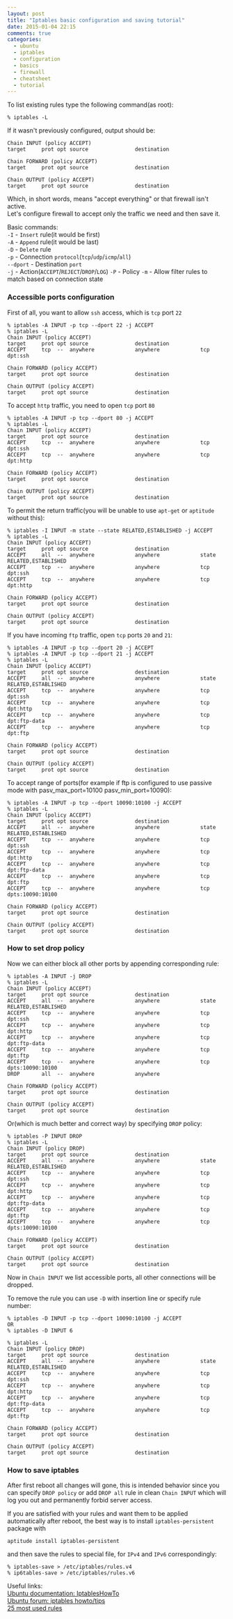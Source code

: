 ```yaml
---
layout: post
title: "Iptables basic configuration and saving tutorial"
date: 2015-01-04 22:15
comments: true
categories:
  - ubuntu
  - iptables
  - configuration
  - basics
  - firewall
  - cheatsheet
  - tutorial
---
```

To list existing rules type the following command(as root):

```
% iptables -L
```  

If it wasn't previously configured, output should be:

```
Chain INPUT (policy ACCEPT)
target     prot opt source               destination

Chain FORWARD (policy ACCEPT)
target     prot opt source               destination

Chain OUTPUT (policy ACCEPT)
target     prot opt source               destination
```

Which, in short words, means "accept everything" or that firewall isn't active.<br/>
Let's configure firewall to accept only the traffic we need and then save it.

<!-- more -->

Basic commands:<br/>
`-I` - `Insert` rule(it would be first)<br/>
`-A` - `Append` rule(it would be last)<br/>
`-D` - `Delete` rule<br/>
`-p` - Connection `protocol`(`tcp`/`udp`/`icmp`/`all`)<br/>
`--dport` - Destination `port`<br/>
`-j` - Action(`ACCEPT`/`REJECT`/`DROP`/`LOG`)
`-P` - Policy
`-m` - Allow filter rules to match based on connection state

### Accessible ports configuration

First of all, you want to allow `ssh` access, which is `tcp` port `22`
```
% iptables -A INPUT -p tcp --dport 22 -j ACCEPT
% iptables -L
Chain INPUT (policy ACCEPT)
target     prot opt source               destination
ACCEPT     tcp  --  anywhere             anywhere             tcp dpt:ssh

Chain FORWARD (policy ACCEPT)
target     prot opt source               destination

Chain OUTPUT (policy ACCEPT)
target     prot opt source               destination
```

To accept `http` traffic, you need to open `tcp` port `80`
```
% iptables -A INPUT -p tcp --dport 80 -j ACCEPT
% iptables -L
Chain INPUT (policy ACCEPT)
target     prot opt source               destination
ACCEPT     tcp  --  anywhere             anywhere             tcp dpt:ssh
ACCEPT     tcp  --  anywhere             anywhere             tcp dpt:http

Chain FORWARD (policy ACCEPT)
target     prot opt source               destination

Chain OUTPUT (policy ACCEPT)
target     prot opt source               destination
```

To permit the return traffic(you will be unable to use `apt-get` or `aptitude` without this):

```
% iptables -I INPUT -m state --state RELATED,ESTABLISHED -j ACCEPT
% iptables -L
Chain INPUT (policy ACCEPT)
target     prot opt source               destination
ACCEPT     all  --  anywhere             anywhere             state RELATED,ESTABLISHED
ACCEPT     tcp  --  anywhere             anywhere             tcp dpt:ssh
ACCEPT     tcp  --  anywhere             anywhere             tcp dpt:http

Chain FORWARD (policy ACCEPT)
target     prot opt source               destination

Chain OUTPUT (policy ACCEPT)
target     prot opt source               destination
```

If you have incoming `ftp` traffic, open `tcp` ports `20` and `21`:
```
% iptables -A INPUT -p tcp --dport 20 -j ACCEPT
% iptables -A INPUT -p tcp --dport 21 -j ACCEPT
% iptables -L
Chain INPUT (policy ACCEPT)
target     prot opt source               destination
ACCEPT     all  --  anywhere             anywhere             state RELATED,ESTABLISHED
ACCEPT     tcp  --  anywhere             anywhere             tcp dpt:ssh
ACCEPT     tcp  --  anywhere             anywhere             tcp dpt:http
ACCEPT     tcp  --  anywhere             anywhere             tcp dpt:ftp-data
ACCEPT     tcp  --  anywhere             anywhere             tcp dpt:ftp

Chain FORWARD (policy ACCEPT)
target     prot opt source               destination

Chain OUTPUT (policy ACCEPT)
target     prot opt source               destination
```

To accept range of ports(for example if ftp is configured to use passive mode with pasv_max_port=10100 pasv_min_port=10090):
```
% iptables -A INPUT -p tcp --dport 10090:10100 -j ACCEPT
% iptables -L
Chain INPUT (policy ACCEPT)
target     prot opt source               destination
ACCEPT     all  --  anywhere             anywhere             state RELATED,ESTABLISHED
ACCEPT     tcp  --  anywhere             anywhere             tcp dpt:ssh
ACCEPT     tcp  --  anywhere             anywhere             tcp dpt:http
ACCEPT     tcp  --  anywhere             anywhere             tcp dpt:ftp-data
ACCEPT     tcp  --  anywhere             anywhere             tcp dpt:ftp
ACCEPT     tcp  --  anywhere             anywhere             tcp dpts:10090:10100

Chain FORWARD (policy ACCEPT)
target     prot opt source               destination

Chain OUTPUT (policy ACCEPT)
target     prot opt source               destination
```

### How to set drop policy

Now we can either block all other ports by appending corresponding rule:

```
% iptables -A INPUT -j DROP
% iptables -L
Chain INPUT (policy ACCEPT)
target     prot opt source               destination
ACCEPT     all  --  anywhere             anywhere             state RELATED,ESTABLISHED
ACCEPT     tcp  --  anywhere             anywhere             tcp dpt:ssh
ACCEPT     tcp  --  anywhere             anywhere             tcp dpt:http
ACCEPT     tcp  --  anywhere             anywhere             tcp dpt:ftp-data
ACCEPT     tcp  --  anywhere             anywhere             tcp dpt:ftp
ACCEPT     tcp  --  anywhere             anywhere             tcp dpts:10090:10100
DROP       all  --  anywhere             anywhere

Chain FORWARD (policy ACCEPT)
target     prot opt source               destination

Chain OUTPUT (policy ACCEPT)
target     prot opt source               destination
```

Or(which is much better and correct way) by specifying `DROP` policy:

```
% iptables -P INPUT DROP
% iptables -L
Chain INPUT (policy DROP)
target     prot opt source               destination
ACCEPT     all  --  anywhere             anywhere             state RELATED,ESTABLISHED
ACCEPT     tcp  --  anywhere             anywhere             tcp dpt:ssh
ACCEPT     tcp  --  anywhere             anywhere             tcp dpt:http
ACCEPT     tcp  --  anywhere             anywhere             tcp dpt:ftp-data
ACCEPT     tcp  --  anywhere             anywhere             tcp dpt:ftp
ACCEPT     tcp  --  anywhere             anywhere             tcp dpts:10090:10100

Chain FORWARD (policy ACCEPT)
target     prot opt source               destination

Chain OUTPUT (policy ACCEPT)
target     prot opt source               destination
```
Now in `Chain INPUT` we list accessible ports, all other connections will be dropped.

To remove the rule you can use `-D` with insertion line or specify rule number:
```
% iptables -D INPUT -p tcp --dport 10090:10100 -j ACCEPT
OR
% iptables -D INPUT 6

% iptables -L
Chain INPUT (policy DROP)
target     prot opt source               destination
ACCEPT     all  --  anywhere             anywhere             state RELATED,ESTABLISHED
ACCEPT     tcp  --  anywhere             anywhere             tcp dpt:ssh
ACCEPT     tcp  --  anywhere             anywhere             tcp dpt:http
ACCEPT     tcp  --  anywhere             anywhere             tcp dpt:ftp-data
ACCEPT     tcp  --  anywhere             anywhere             tcp dpt:ftp

Chain FORWARD (policy ACCEPT)
target     prot opt source               destination

Chain OUTPUT (policy ACCEPT)
target     prot opt source               destination
```

### How to save iptables

After first reboot all changes will gone, this is intended behavior since you can specify `DROP policy` or add `DROP all` rule in clean `Chain INPUT` which will log you out and permanently forbid server access.

If you are satisfied with your rules and want them to be applied automatically after reboot, the best way is to install `iptables-persistent` package with

```
aptitude install iptables-persistent
```

and then save the rules to special file, for `IPv4` and `IPv6` correspondingly:

```
% iptables-save > /etc/iptables/rules.v4
% ip6tables-save > /etc/iptables/rules.v6
```

Useful links:<br/>
[Ubuntu documentation: IptablesHowTo](https://help.ubuntu.com/community/IptablesHowTo)<br/>
[Ubuntu forum: iptables howto/tips](http://ubuntuforums.org/showthread.php?t=159661)<br/>
[25 most used rules](http://www.thegeekstuff.com/scripts/iptables-rules)<br/>
